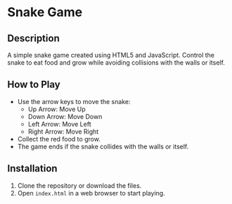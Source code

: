 # Snake Game

## Description
A simple snake game created using HTML5 and JavaScript. Control the snake to eat food and grow while avoiding collisions with the walls or itself.

## How to Play
- Use the arrow keys to move the snake:
  - Up Arrow: Move Up
  - Down Arrow: Move Down
  - Left Arrow: Move Left
  - Right Arrow: Move Right
- Collect the red food to grow.
- The game ends if the snake collides with the walls or itself.

## Installation
1. Clone the repository or download the files.
2. Open `index.html` in a web browser to start playing.
